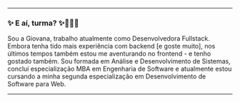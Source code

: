 -----

### ✨ E aí, turma? ✨👩🏻‍💻

Sou a Giovana, trabalho atualmente como Desenvolvedora Fullstack. 
Embora tenha tido mais experiência com backend [e goste muito], nos últimos tempos também estou me aventurando no frontend - e tenho gostado também. 
Sou formada em Análise e Desenvolvimento de Sistemas, concluí especialização MBA em Engenharia de Software e atualmente estou cursando a minha segunda especialização em Desenvolvimento de Software para Web.

-----

